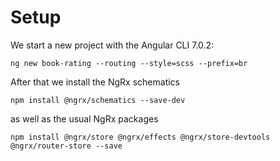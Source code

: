# Setup

We start a new project with the Angular CLI 7.0.2:

```
ng new book-rating --routing --style=scss --prefix=br
```

After that we install the NgRx schematics

```
npm install @ngrx/schematics --save-dev
```

as well as the usual NgRx packages

```
npm install @ngrx/store @ngrx/effects @ngrx/store-devtools @ngrx/router-store --save
```
